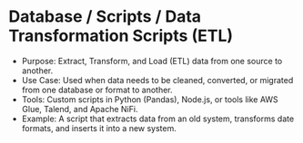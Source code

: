 # Database / Scripts / Data Transformation Scripts (ETL)

-   Purpose: Extract, Transform, and Load (ETL) data from one source to another.
-   Use Case: Used when data needs to be cleaned, converted, or migrated from one database or format to another.
-   Tools: Custom scripts in Python (Pandas), Node.js, or tools like AWS Glue, Talend, and Apache NiFi.
-   Example: A script that extracts data from an old system, transforms date formats, and inserts it into a new system.
